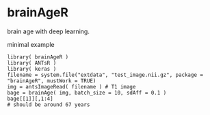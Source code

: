 
# brainAgeR

brain age with deep learning.


minimal example

```
library( brainAgeR )
library( ANTsR )
library( keras )
filename = system.file("extdata", "test_image.nii.gz", package = "brainAgeR", mustWork = TRUE)
img = antsImageRead( filename ) # T1 image
bage = brainAge( img, batch_size = 10, sdAff = 0.1 )
bage[[1]][,1:4]
# should be around 67 years
```
